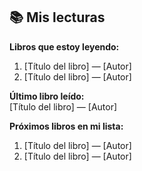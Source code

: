 ## 📚 Mis lecturas

**Libros que estoy leyendo:**  
  1. [Título del libro] — [Autor]  
  2. [Título del libro] — [Autor]  

**Último libro leído:**  
  [Título del libro] — [Autor]  

**Próximos libros en mi lista:**  
  1. [Título del libro] — [Autor]  
  2. [Título del libro] — [Autor]  
